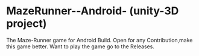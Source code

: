 # MazeRunner--Android- (unity-3D project)
The Maze-Runner game for Android Build. 
Open for any Contribution,make this game better. 
Want to play the game go to the Releases.
